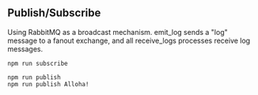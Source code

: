 ## Publish/Subscribe

Using RabbitMQ as a broadcast mechanism. emit_log sends a "log" message to a fanout exchange, and all receive_logs processes receive log messages.

```
npm run subscribe
```

```
npm run publish
npm run publish Alloha!
```
